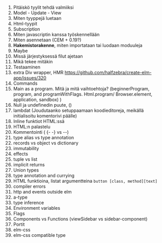 1. Pitäiskö tyylit tehdä valmiiksi
2. Model - Update - View
3. Miten tyyppejä luetaan
4. Html-tyypit
5. Subscription
6. Miten javascriptin kanssa työskennellään
7. Miten asennetaan (CEM + 0.19?)
8. **Hakemistorakenne**, miten importataan tai luodaan moduuleja
9. Maybe
10. Missä järjestyksessä filut ajetaan
11. Mikä tekee mitäkin
12. Testaaminen
13. extra Div wrapper, HMR https://github.com/halfzebra/create-elm-app/issues/320
14. Commands
15. Main as a program. Mitä ja mitä vaihtoehtoja? (beginnerProgram, program, and programWithFlags. Html.program/ Browser.element, application, sandbox)
    )
16. Null ja undefinedin puute, ()
17. lambdat (Joudutaanko setuppaamaan koodieditoreja, meikällä initialisoitu komentorivi päälle)
18. Inline funktiot HTML:ssä
19. HTML:n palastelu
20. Kommentointi ( {-
    -} vs --)
21. type alias vs type annotation
22. records vs object vs dictionary
23. immutability
24. effects
25. tuple vs list
26. implicit returns
27. Union types
28. type annotation and currying
29. HTML funktioina, listat argumentteina `button [class, method][text]`
30. compiler errors
31. http and events outside elm
32. a-type
33. type inference
34. Environment variables
35. Flags
36. Components vs Functions (viewSidebar vs sidebar-component)
37. Portit
38. elm-css
39. elm-css compatible type
